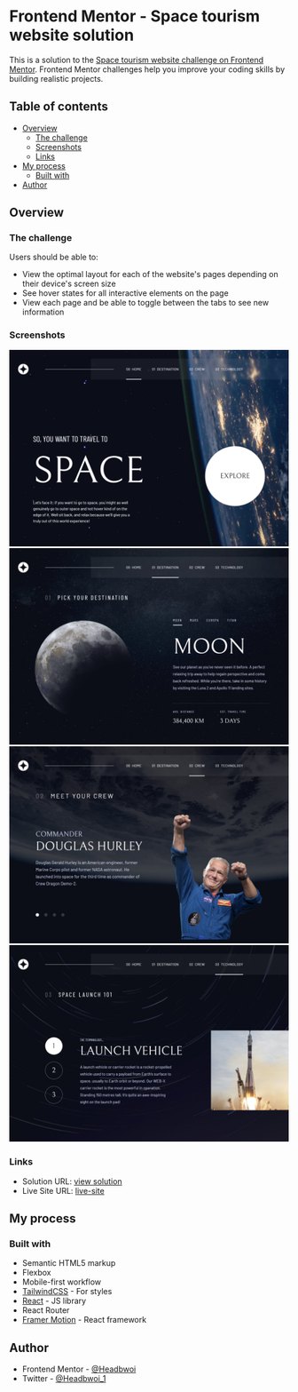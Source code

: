 # Frontend Mentor - Space tourism website solution

This is a solution to the [Space tourism website challenge on Frontend Mentor](https://www.frontendmentor.io/challenges/space-tourism-multipage-website-gRWj1URZ3). Frontend Mentor challenges help you improve your coding skills by building realistic projects.

## Table of contents

- [Overview](#overview)
  - [The challenge](#the-challenge)
  - [Screenshots](#screenshots)
  - [Links](#links)
- [My process](#my-process)
  - [Built with](#built-with)
- [Author](#author)

## Overview

### The challenge

Users should be able to:

- View the optimal layout for each of the website's pages depending on their device's screen size
- See hover states for all interactive elements on the page
- View each page and be able to toggle between the tabs to see new information

### Screenshots

![screenshot-home](screenshot/screenshot-home.png)
![screenshot-destination](screenshot/screenshot-destination.png)
![screenshoy-crew](screenshot/screenshot-crew.png)
![screensgot-technology](screenshot/screenshot-technology.png)

### Links

- Solution URL: [view solution](https://github.com/Headbwoi/space-tourism-website)
- Live Site URL: [live-site](https://your-live-site-url.com)

## My process

### Built with

- Semantic HTML5 markup
- Flexbox
- Mobile-first workflow
- [TailwindCSS](https://tailwindcss.com/) - For styles
- [React](https://reactjs.org/) - JS library
- React Router
- [Framer Motion](https://framer.com/) - React framework

## Author

- Frontend Mentor - [@Headbwoi](https://www.frontendmentor.io/profile/yourusername)
- Twitter - [@Headbwoi_1](https://www.twitter.com/Headnwoi_1)
